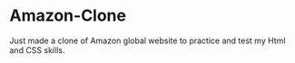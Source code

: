 # Amazon-Clone
Just made a clone of Amazon global website to practice and test my Html and CSS skills.
